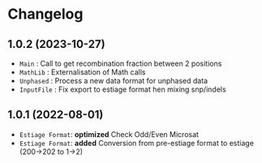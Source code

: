 # Changelog
## 1.0.2 (2023-10-27)
- `Main` : Call to get recombination fraction between 2 positions
- `MathLib` : Externalisation of Math calls
- `Unphased` : Process a new data format for unphased data
- `InputFile` : Fix export to estiage format hen mixing snp/indels
## 1.0.1 (2022-08-01)
- `Estiage Format`: **optimized** Check Odd/Even Microsat
- `Estiage Format`: **added** Conversion from pre-estiage format to estiage (200->202 to 1->2)

